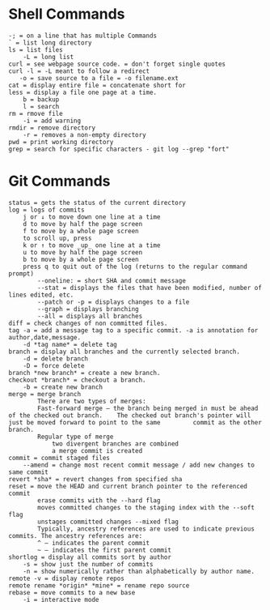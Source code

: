 # Shell Commands

    -; = on a line that has multiple Commands
    ` = list long directory
    ls = list files
        -L = long list
    curl = see webpage source code. = don't forget single quotes
    curl -l = -L meant to follow a redirect
       -o = save source to a file = -o filename.ext
    cat = display entire file = concatenate short for
    less = display a file one page at a time. 
        b = backup
        l = search
    rm = rmove file
        -i = add warning
    rmdir = remove directory
        -r = removes a non-empty directory
    pwd = print working directory
    grep = search for specific characters - git log --grep "fort"

# Git Commands

    status = gets the status of the current directory
    log = logs of commits
        j or ↓ to move down one line at a time
        d to move by half the page screen
        f to move by a whole page screen
        to scroll up, press
        k or ↑ to move _up_ one line at a time
        u to move by half the page screen
        b to move by a whole page screen
        press q to quit out of the log (returns to the regular command prompt)
            --oneline: = short SHA and commit message
            --stat = displays the files that have been modified, number of lines edited, etc.
            --patch or -p = displays changes to a file
            --graph = displays branching
            --all = displays all branches
    diff = check changes of non committed files. 
    tag -a = add a message tag to a specific commit. -a is annotation for author,date,message.
        -d *tag name* = delete tag
    branch = display all branches and the currently selected branch.
        -d = delete branch
        -D = force delete
    branch *new branch* = create a new branch. 
    checkout *branch* = checkout a branch.
        -b = create new branch
    merge = merge branch
            There are two types of merges:
            Fast-forward merge – the branch being merged in must be ahead of the checked out branch.    The checked out branch's pointer will just be moved forward to point to the same         commit as the other branch.
            Regular type of merge
                two divergent branches are combined
                a merge commit is created
    commit = commit staged files
        --amend = change most recent commit message / add new changes to same commit
    revert *sha* = revert changes from specified sha
    reset = move the HEAD and current branch pointer to the referenced commit
            erase commits with the --hard flag
            moves committed changes to the staging index with the --soft flag
            unstages committed changes --mixed flag
            Typically, ancestry references are used to indicate previous commits. The ancestry references are:
            ^ – indicates the parent commit
            ~ – indicates the first parent commit
    shortlog = display all commits sort by author
        -s = show just the number of commits
        -n = show numerically rather than alphabetically by author name. 
    remote -v = display remote repos
    remote rename *origin* *mine* = rename repo source
    rebase = move commits to a new base
        -i = interactive mode
        